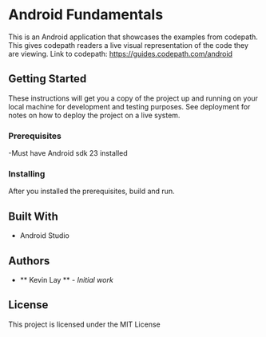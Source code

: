 # Android Fundamentals

This is an Android application that showcases the examples from codepath. This gives codepath readers a live visual representation of the code they are viewing.
Link to codepath: https://guides.codepath.com/android

## Getting Started

These instructions will get you a copy of the project up and running on your local machine for development and testing purposes. See deployment for notes on how to deploy the project on a live system.

### Prerequisites

-Must have Android sdk 23 installed

### Installing

After you installed the prerequisites, build and run.

## Built With

* Android Studio

## Authors

* ** Kevin Lay ** - *Initial work* 

## License

This project is licensed under the MIT License
